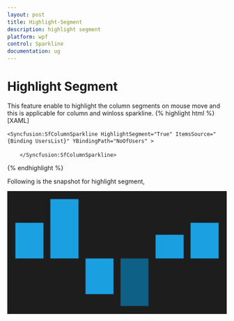```yaml
---
layout: post
title: Highlight-Segment
description: highlight segment
platform: wpf
control: Sparkline
documentation: ug
---
```


# Highlight Segment

This feature enable to highlight the column segments on mouse move and this is applicable for column and winloss sparkline.
{% highlight html %}
[XAML]

    <Syncfusion:SfColumnSparkline HighlightSegment="True" ItemsSource="{Binding UsersList}" YBindingPath="NoOfUsers" >

        </Syncfusion:SfColumnSparkline>
{% endhighlight %}  

Following is the snapshot for highlight segment,

![C:/Users/ApoorvahR/Desktop/9.png](Highlight-Segment_images/Highlight-Segment_img1.png)



